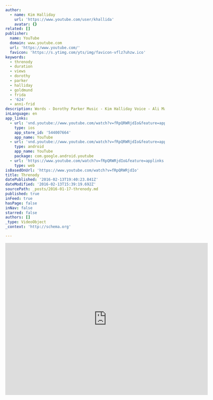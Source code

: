 ```yaml
---
author:
  - name: Kim Halliday
    url: 'https://www.youtube.com/user/khallida'
    avatar: {}
related: []
publisher:
  name: YouTube
  domain: www.youtube.com
  url: 'https://www.youtube.com/'
  favicon: 'https://s.ytimg.com/yts/img/favicon-vflz7uhzw.ico'
keywords:
  - threnody
  - duration
  - views
  - dorothy
  - parker
  - halliday
  - goldmund
  - frida
  - '624'
  - anni-frid
description: Words - Dorothy Parker Music - Kim Halliday Voice - Ali Maas
inLanguage: en
app_links:
  - url: 'vnd.youtube://www.youtube.com/watch?v=fRpQRWRjdIo&feature=applinks'
    type: ios
    app_store_id: '544007664'
    app_name: YouTube
  - url: 'vnd.youtube://www.youtube.com/watch?v=fRpQRWRjdIo&feature=applinks'
    type: android
    app_name: YouTube
    package: com.google.android.youtube
  - url: 'https://www.youtube.com/watch?v=fRpQRWRjdIo&feature=applinks'
    type: web
isBasedOnUrl: 'https://www.youtube.com/watch?v=fRpQRWRjdIo'
title: Threnody
datePublished: '2016-02-13T19:40:23.841Z'
dateModified: '2016-02-13T15:39:19.692Z'
sourcePath: _posts/2016-01-17-threnody.md
published: true
inFeed: true
hasPage: false
inNav: false
starred: false
authors: []
_type: VideoObject
_context: 'http://schema.org'

---
```

<iframe src="https://cdn.embedly.com/widgets/media.html?src=https%3A%2F%2Fwww.youtube.com%2Fembed%2FfRpQRWRjdIo%3Ffeature%3Doembed&amp;url=https%3A%2F%2Fwww.youtube.com%2Fwatch%3Fv%3DfRpQRWRjdIo&amp;image=https%3A%2F%2Fi.ytimg.com%2Fvi%2FfRpQRWRjdIo%2Fhqdefault.jpg&amp;key=b7d04c9b404c499eba89ee7072e1c4f7&amp;type=text%2Fhtml&amp;schema=youtube" width="640" height="480" scrolling="no" frameborder="0" allowfullscreen="allowfullscreen" style=""></iframe>